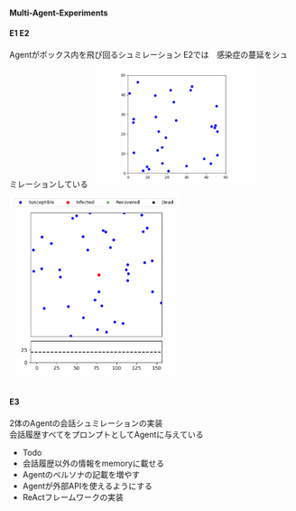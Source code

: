 #### Multi-Agent-Experiments

#### E1 E2
Agentがボックス内を飛び回るシュミレーション
E2では　感染症の蔓延をシュミレーションしている
<img src="Examples/E1_AgentsInBox.gif" width=300> <img src="Examples/E2_AgentsInBox_Infection.gif" width=300>

#### E3
2体のAgentの会話シュミレーションの実装  
会話履歴すべてをプロンプトとしてAgentに与えている

- Todo
- 会話履歴以外の情報をmemoryに載せる
- Agentのペルソナの記載を増やす
- Agentが外部APIを使えるようにする
- ReActフレームワークの実装 
